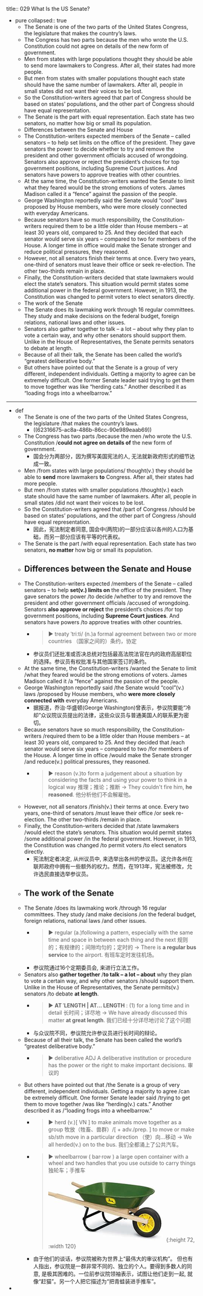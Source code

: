 title:: 029 What Is the US Senate?

- pure
  collapsed:: true
	- The Senate is one of the two parts of the United States Congress, the legislature that makes the country’s laws.
	- The Congress has two parts because the men who wrote the U.S. Constitution could not agree on details of the new form of government.
	- Men from states with large populations thought they should be able to send more lawmakers to Congress. After all, their states had more people.
	- But men from states with smaller populations thought each state should have the same number of lawmakers. After all, people in small states did not want their voices to be lost.
	- So the Constitution-writers agreed that part of Congress should be based on states’ populations, and the other part of Congress should have equal representation.
	- The Senate is the part with equal representation. Each state has two senators, no matter how big or small its population.
	- Differences between the Senate and House
	- The Constitution-writers expected members of the Senate – called senators – to help set limits on the office of the president. They gave senators the power to decide whether to try and remove the president and other government officials accused of wrongdoing. Senators also approve or reject the president’s choices for top government positions, including Supreme Court justices. And senators have powers to approve treaties with other countries.
	- At the same time, the Constitution-writers wanted the Senate to limit what they feared would be the strong emotions of voters. James Madison called it a “fence” against the passion of the people.
	- George Washington reportedly said the Senate would “cool” laws proposed by House members, who were more closely connected with everyday Americans.
	- Because senators have so much responsibility, the Constitution-writers required them to be a little older than House members – at least 30 years old, compared to 25. And they decided that each senator would serve six years – compared to two for members of the House. A longer time in office would make the Senate stronger and reduce political pressures, they reasoned.
	- However, not all senators finish their terms at once. Every two years, one-third of senators must leave their office or seek re-election. The other two-thirds remain in place.
	- Finally, the Constitution-writers decided that state lawmakers would elect the state’s senators. This situation would permit states some additional power in the federal government. However, in 1913, the Constitution was changed to permit voters to elect senators directly.
	- The work of the Senate
	- The Senate does its lawmaking work through 16 regular committees. They study and make decisions on the federal budget, foreign relations, national laws and other issues.
	- Senators also gather together to talk – a lot – about why they plan to vote a certain way, and why other senators should support them. Unlike in the House of Representatives, the Senate permits senators to debate at length.
	- Because of all their talk, the Senate has been called the world’s “greatest deliberative body.”
	- But others have pointed out that the Senate is a group of very different, independent individuals. Getting a majority to agree can be extremely difficult. One former Senate leader said trying to get them to move together was like “herding cats.” Another described it as “loading frogs into a wheelbarrow.”
- ---
- def
	- The Senate is one of the two parts of the United States Congress, the legislature /that makes the country’s laws.
		- ((62316675-ac8a-486b-86cc-90e989eaab69))
	- The Congress has two parts /because the men /who wrote the U.S. Constitution /**could not agree on details of** the new form of government.
		- 国会分为两部分，因为撰写美国宪法的人, 无法就新政府形式的细节达成一致。
	- Men /from states with large populations/ thought(v.)  they should be able to **send** more lawmakers **to** Congress. After all, their states had more people.
	- But men /from states with smaller populations /thought(v.) each state should have the same number of lawmakers. After all, people in small states /did not want their voices to be lost.
	- So the Constitution-writers agreed that /part of Congress /should be based on states’ populations, and the other part of Congress /should have equal representation.
		- 因此，宪法制定者同意, 国会中(两院)的一部分应该以各州的人口为基础，而另一部分应该有平等的代表权。
	- The Senate is the part /with equal representation. Each state has two senators, **no matter** how big or small its population.
	- ## Differences between the Senate and House
	- The Constitution-writers expected /members of the Senate – called senators – to help **set(v.) limits on** the office of the president. They gave senators the power /to decide /whether to try and remove the president and other government officials /accused of wrongdoing. Senators **also approve or reject** the president’s choices /for top government positions, including **Supreme Court justices**. And senators have powers /to approve treaties with other countries.
		- > ▶ treaty  ˈtriːti/ (n.)a formal agreement between two or more countries （国家之间的）条约，协定
		- 参议员们还批准或否决总统对包括最高法院法官在内的政府高层职位的选择。参议员有权批准与其他国家签订的条约。
	- At the same time, the Constitution-writers /wanted the Senate to limit /what they feared would be the strong emotions of voters. James Madison called it /a “fence” against the passion of the people.
	- George Washington reportedly said /the Senate would “cool”(v.) laws /proposed by House members, who **were more closely connected with** everyday Americans.
		- 据报道，乔治·华盛顿(George Washington)曾表示，参议院要能“冷却”众议院议员提出的法律，这些众议员与普通美国人的联系更为密切。
	- Because senators have so much responsibility, the Constitution-writers /required them to be a little older than House members – at least 30 years old, compared to 25. And they decided that /each senator would serve six years – compared to two /for members of the House. A longer time in office /would make the Senate stronger /and reduce(v.) political pressures, they reasoned.
		- > ▶ reason (v.)to form a judgement about a situation by considering the facts and using your power to think in a logical way 推理；推论；推断
		  -> They couldn't fire him, **he reasoned**. 他分析他们不会解雇他。
	- However, not all senators /finish(v.) their terms at once. Every two years, one-third of senators /must leave their office /or seek re-election. The other two-thirds /remain in place.
	- Finally, the Constitution-writers decided that /state lawmakers /would elect the state’s senators. This situation would permit states /some additional power /in the federal government. However, in 1913, the Constitution was changed /to permit voters /to elect senators directly.
		- 宪法制定者决定, 从州议员中, 来选举出各州的参议员。这允许各州在联邦政府中拥有一些额外的权力。然而，在1913年，宪法被修改，允许选民直接选举参议员。
	- ## The work of the Senate
	- The Senate /does its lawmaking work /through 16 regular committees. They study /and make decisions /on the federal budget, foreign relations, national laws /and other issues.
		- > ▶ regular (a.)following a pattern, especially with the same time and space in between each thing and the next 规则的；有规律的；间隙均匀的；定时的
		  -> There is **a regular bus service** to the airport. 有班车定时发往机场。
		- 参议院通过16个定期委员会, 来进行立法工作。
	- Senators also **gather together** /**to talk – a lot – about** why they plan to vote a certain way, and why other senators /should support them. Unlike in the House of Representatives, the Senate permits(v.) senators /to debate **at length**.
		- > ▶ **AT ˈLENGTH | AT... LENGTH** : (1) for a long time and in detail 长时间；详尽地
		  -> We have already discussed this matter **at great length**. 我们已经十分详尽地讨论了这个问题
		- 与众议院不同，参议院允许参议员进行长时间的辩论。
	- Because of all their talk, the Senate has been called the world’s “greatest deliberative body.”
		- > ▶ deliberative  ADJ A deliberative institution or procedure has the power or the right to make important decisions. 审议的
	- But others have pointed out that /the Senate is a group of very different, independent individuals. Getting a majority to agree /can be extremely difficult. One former Senate leader said /trying to get them to move together /was like “herding(v.) cats.” Another described it as /“loading frogs into a wheelbarrow.”
		- > ▶ herd (v.)[ VN ] to make animals move together as a group 牧放（牲畜、兽群）/[ + adv./prep. ] to move or make sb/sth move in a particular direction （使）向…移动
		  -> We all herded(v.) on to the bus. 我们全都涌上了公共汽车。
		- > ▶ wheelbarrow ( bar·row ) a large open container with a wheel and two handles that you use outside to carry things 独轮车；手推车
		  ![image.png](../assets/image_1647490853771_0.png){:height 72, :width 120}
		- 由于他们的谈话，参议院被称为世界上“最伟大的审议机构”。
		  但也有人指出，参议院是一群非常不同的、独立的个人。要得到多数人的同意, 是极其困难的。一位前参议院领袖表示，试图让他们走到一起, 就像“赶猫”。另一个人把它描述为“把青蛙装进手推车”。
-